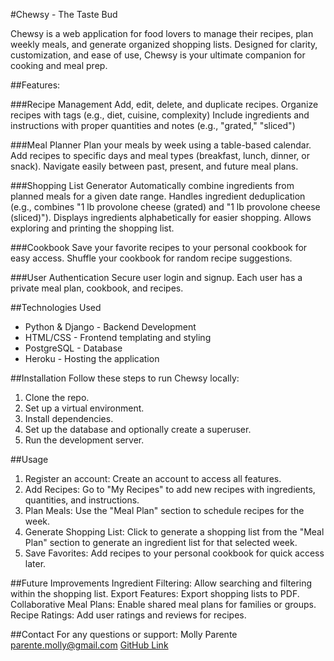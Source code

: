 #Chewsy - The Taste Bud

Chewsy is a web application for food lovers to manage their recipes,
plan weekly meals, and generate organized shopping lists. Designed
for clarity, customization, and ease of use, Chewsy is your ultimate
companion for cooking and meal prep.

##Features:

###Recipe Management
Add, edit, delete, and duplicate recipes.
Organize recipes with tags (e.g., diet, cuisine, complexity)
Include ingredients and instructions with proper quantities and
notes (e.g., "grated," "sliced")

###Meal Planner
Plan your meals by week using a table-based calendar.
Add recipes to specific days and meal types (breakfast, lunch,
dinner, or snack).
Navigate easily between past, present, and future meal plans.

###Shopping List Generator
Automatically combine ingredients from planned meals for a
given date range.
Handles ingredient deduplication (e.g., combines "1 lb
provolone cheese (grated) and "1 lb provolone cheese (sliced)").
Displays ingredients alphabetically for easier shopping.
Allows exploring and printing the shopping list.

###Cookbook
Save your favorite recipes to your personal cookbook for easy
access.
Shuffle your cookbook for random recipe suggestions.

###User Authentication
Secure user login and signup.
Each user has a private meal plan, cookbook, and recipes.

##Technologies Used

- Python & Django - Backend Development
- HTML/CSS - Frontend templating and styling
- PostgreSQL - Database
- Heroku - Hosting the application

##Installation
Follow these steps to run Chewsy locally:

1. Clone the repo.
2. Set up a virtual environment.
3. Install dependencies.
4. Set up the database and optionally create a superuser.
5. Run the development server.

##Usage

1. Register an account: Create an account to access all features.
2. Add Recipes: Go to "My Recipes" to add new recipes with
   ingredients, quantities, and instructions.
3. Plan Meals: Use the "Meal Plan" section to schedule recipes for
   the week.
4. Generate Shopping List: Click to generate a shopping list from
   the "Meal Plan" section to generate an ingredient list for that
   selected week.
5. Save Favorites: Add recipes to your personal cookbook for quick
   access later.

##Future Improvements
Ingredient Filtering: Allow searching and filtering within the
shopping list.
Export Features: Export shopping lists to PDF.
Collaborative Meal Plans: Enable shared meal plans for families
or groups.
Recipe Ratings: Add user ratings and reviews for recipes.

##Contact
For any questions or support:
Molly Parente
parente.molly@gmail.com
[GitHub Link](https://github.com/mparente88/chewsy-app)
